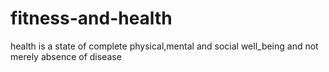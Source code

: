 # fitness-and-health
health is a state of complete physical,mental and social well_being and not merely absence of disease
